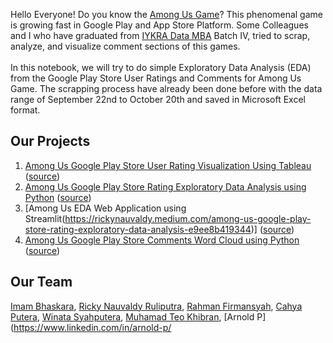Hello Everyone! Do you know the <a href="https://play.google.com/store/apps/details?id=com.innersloth.spacemafia&hl=en&gl=US">Among Us Game</a>? This phenomenal game is growing fast in Google Play and App Store Platform. Some Colleagues and I who have graduated from <a href="https://iykra.com/datamba/">IYKRA Data MBA</a> Batch IV, tried to scrap, analyze, and visualize comment sections of this games.
<br><br>
In this notebook, we will try to do simple Exploratory Data Analysis (EDA) from the Google Play Store User Ratings and Comments for Among Us Game. The scrapping process have already been done before with the data range of September 22nd to October 20th and saved in Microsoft Excel format.

## Our Projects
1. [Among Us Google Play Store User Rating Visualization Using Tableau](https://www.linkedin.com/posts/rickynauvaldy_me-and-some-colleagues-who-graduated-from-activity-6726391392807088128-mYXB) ([source](https://public.tableau.com/profile/rahman.firmansyah#!/vizhome/Winthisdatapt_1/Dashboard1))
2. [Among Us Google Play Store Rating Exploratory Data Analysis using Python](https://github.com/rickynauvaldy/eda_among_us) ([source](https://rickynauvaldy.medium.com/among-us-eda-web-application-using-streamlit-3f1a0bd0b8d6))
3. [Among Us EDA Web Application using Streamlit(https://rickynauvaldy.medium.com/among-us-google-play-store-rating-exploratory-data-analysis-e9ee8b419344)] ([source](https://github.com/imbhaskara/project_streamlit))
4. [Among Us Google Play Store Comments Word Cloud using Python](#) ([source](#))

## Our Team
[Imam Bhaskara](https://www.linkedin.com/in/imam-bhaskara), [Ricky Nauvaldy Ruliputra](https://www.linkedin.com/in/rickynauvaldy/), [Rahman Firmansyah](https://www.linkedin.com/in/rahman-firmansyah-79283512b), [Cahya Putera](https://www.linkedin.com/in/cahyaputera/), [Winata Syahputera](https://www.linkedin.com/in/winata-syahputra/), [Muhamad Teo Khibran](https://www.linkedin.com/in/teokhibran/), [Arnold P](https://www.linkedin.com/in/arnold-p/
